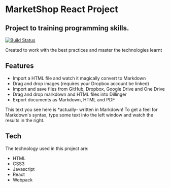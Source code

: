 # MarketShop React Project
## Project to training programming skills.

[![Build Status](https://travis-ci.org/joemccann/dillinger.svg?branch=master)](https://travis-ci.org/joemccann/dillinger)

Created to work with the best practices and master the technologies learnt

## Features

- Import a HTML file and watch it magically convert to Markdown
- Drag and drop images (requires your Dropbox account be linked)
- Import and save files from GitHub, Dropbox, Google Drive and One Drive
- Drag and drop markdown and HTML files into Dillinger
- Export documents as Markdown, HTML and PDF

This text you see here is *actually- written in Markdown! To get a feel
for Markdown's syntax, type some text into the left window and
watch the results in the right.

## Tech

The technology used in this project are:

- HTML
- CSS3
- Javascript
- React
- Webpack
